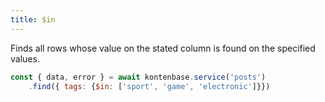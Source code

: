 ```yaml
---
title: $in
---
```


Finds all rows whose value on the stated column is found on the specified values.

```javascript
const { data, error } = await kontenbase.service('posts')
    .find({ tags: {$in: ['sport', 'game', 'electronic']}})
```